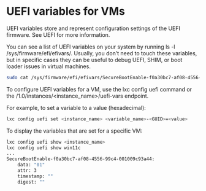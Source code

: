 # UEFI variables for VMs

UEFI variables store and represent configuration settings of the UEFI firmware. See UEFI for more information.

You can see a list of UEFI variables on your system by running ls -l /sys/firmware/efi/efivars/. Usually, you don’t need to touch these variables, but in specific cases they can be useful to debug UEFI, SHIM, or boot loader issues in virtual machines.

```bash
sudo cat /sys/firmware/efi/efivars/SecureBootEnable-f0a30bc7-af08-4556-99c4-001009c93a44
```

To configure UEFI variables for a VM, use the lxc config uefi command or the /1.0/instances/<instance_name>/uefi-vars endpoint.

For example, to set a variable to a value (hexadecimal):

```bash
lxc config uefi set <instance_name> <variable_name>-<GUID>=<value>
```

To display the variables that are set for a specific VM:

```bash
lxc config uefi show <instance_name>
lxc config uefi show win11c
...
SecureBootEnable-f0a30bc7-af08-4556-99c4-001009c93a44:
    data: "01"
    attr: 3
    timestamp: ""
    digest: ""
```

